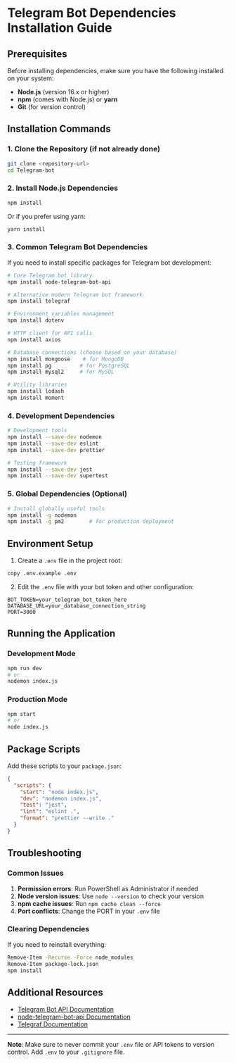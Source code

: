 # Telegram Bot Dependencies Installation Guide

## Prerequisites

Before installing dependencies, make sure you have the following installed on your system:

- **Node.js** (version 16.x or higher)
- **npm** (comes with Node.js) or **yarn**
- **Git** (for version control)

## Installation Commands

### 1. Clone the Repository (if not already done)
```bash
git clone <repository-url>
cd Telegram-bot
```

### 2. Install Node.js Dependencies
```bash
npm install
```

Or if you prefer using yarn:
```bash
yarn install
```

### 3. Common Telegram Bot Dependencies
If you need to install specific packages for Telegram bot development:

```bash
# Core Telegram bot library
npm install node-telegram-bot-api

# Alternative modern Telegram bot framework
npm install telegraf

# Environment variables management
npm install dotenv

# HTTP client for API calls
npm install axios

# Database connections (choose based on your database)
npm install mongoose    # for MongoDB
npm install pg         # for PostgreSQL
npm install mysql2     # for MySQL

# Utility libraries
npm install lodash
npm install moment
```

### 4. Development Dependencies
```bash
# Development tools
npm install --save-dev nodemon
npm install --save-dev eslint
npm install --save-dev prettier

# Testing framework
npm install --save-dev jest
npm install --save-dev supertest
```

### 5. Global Dependencies (Optional)
```bash
# Install globally useful tools
npm install -g nodemon
npm install -g pm2        # for production deployment
```

## Environment Setup

1. Create a `.env` file in the project root:
```bash
copy .env.example .env
```

2. Edit the `.env` file with your bot token and other configuration:
```
BOT_TOKEN=your_telegram_bot_token_here
DATABASE_URL=your_database_connection_string
PORT=3000
```

## Running the Application

### Development Mode
```bash
npm run dev
# or
nodemon index.js
```

### Production Mode
```bash
npm start
# or
node index.js
```

## Package Scripts

Add these scripts to your `package.json`:

```json
{
  "scripts": {
    "start": "node index.js",
    "dev": "nodemon index.js",
    "test": "jest",
    "lint": "eslint .",
    "format": "prettier --write ."
  }
}
```

## Troubleshooting

### Common Issues

1. **Permission errors**: Run PowerShell as Administrator if needed
2. **Node version issues**: Use `node --version` to check your version
3. **npm cache issues**: Run `npm cache clean --force`
4. **Port conflicts**: Change the PORT in your `.env` file

### Clearing Dependencies
If you need to reinstall everything:
```bash
Remove-Item -Recurse -Force node_modules
Remove-Item package-lock.json
npm install
```

## Additional Resources

- [Telegram Bot API Documentation](https://core.telegram.org/bots/api)
- [node-telegram-bot-api Documentation](https://github.com/yagop/node-telegram-bot-api)
- [Telegraf Documentation](https://telegraf.js.org/)

---

**Note**: Make sure to never commit your `.env` file or API tokens to version control. Add `.env` to your `.gitignore` file.